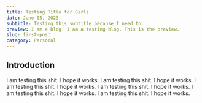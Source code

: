 ```yaml
---
title: Testing Title for Girls
date: June 05, 2023
subtitle: Testing this subtitle because I need to.
preview: I am a blog. I am a testing blog. This is the preview.
slug: first-post
category: Personal
---
```


## Introduction

I am testing this shit. I hope it works. I am testing this shit. I hope it works. I am testing this shit. I hope it works. I am testing this shit. I hope it works. I am testing this shit. I hope it works. I am testing this shit. I hope it works.
